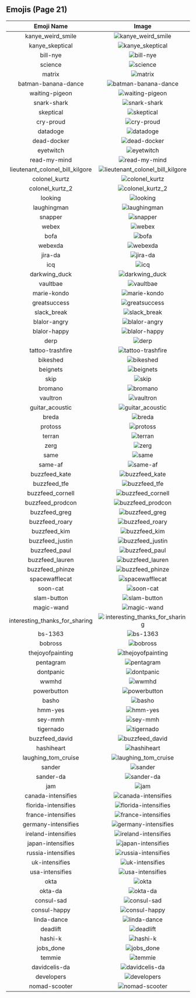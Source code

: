 
  ## Emojis (Page 21)
  |Emoji Name|Image|
  | :-: | :-: |
  |kanye_weird_smile| ![kanye_weird_smile](/output/kanye_weird_smile.png)|
  |kanye_skeptical| ![kanye_skeptical](/output/kanye_skeptical.jpg)|
  |bill-nye| ![bill-nye](/output/bill-nye.png)|
  |science| ![science](/output/science)|
  |matrix| ![matrix](/output/matrix.gif)|
  |batman-banana-dance| ![batman-banana-dance](/output/batman-banana-dance.gif)|
  |waiting-pigeon| ![waiting-pigeon](/output/waiting-pigeon.gif)|
  |snark-shark| ![snark-shark](/output/snark-shark.gif)|
  |skeptical| ![skeptical](/output/skeptical.png)|
  |cry-proud| ![cry-proud](/output/cry-proud.png)|
  |datadoge| ![datadoge](/output/datadoge.gif)|
  |dead-docker| ![dead-docker](/output/dead-docker.png)|
  |eyetwitch| ![eyetwitch](/output/eyetwitch.gif)|
  |read-my-mind| ![read-my-mind](/output/read-my-mind.gif)|
  |lieutenant_colonel_bill_kilgore| ![lieutenant_colonel_bill_kilgore](/output/lieutenant_colonel_bill_kilgore.png)|
  |colonel_kurtz| ![colonel_kurtz](/output/colonel_kurtz.png)|
  |colonel_kurtz_2| ![colonel_kurtz_2](/output/colonel_kurtz_2.png)|
  |looking| ![looking](/output/looking)|
  |laughingman| ![laughingman](/output/laughingman.png)|
  |snapper| ![snapper](/output/snapper)|
  |webex| ![webex](/output/webex.jpg)|
  |bofa| ![bofa](/output/bofa.png)|
  |webexda| ![webexda](/output/webexda.png)|
  |jira-da| ![jira-da](/output/jira-da.png)|
  |icq| ![icq](/output/icq.png)|
  |darkwing_duck| ![darkwing_duck](/output/darkwing_duck.png)|
  |vaultbae| ![vaultbae](/output/vaultbae.jpg)|
  |marie-kondo| ![marie-kondo](/output/marie-kondo.png)|
  |greatsuccess| ![greatsuccess](/output/greatsuccess.jpg)|
  |slack_break| ![slack_break](/output/slack_break.png)|
  |blalor-angry| ![blalor-angry](/output/blalor-angry.png)|
  |blalor-happy| ![blalor-happy](/output/blalor-happy.png)|
  |derp| ![derp](/output/derp.jpg)|
  |tattoo-trashfire| ![tattoo-trashfire](/output/tattoo-trashfire.png)|
  |bikeshed| ![bikeshed](/output/bikeshed.png)|
  |beignets| ![beignets](/output/beignets.jpg)|
  |skip| ![skip](/output/skip.gif)|
  |bromano| ![bromano](/output/bromano.png)|
  |vaultron| ![vaultron](/output/vaultron.png)|
  |guitar_acoustic| ![guitar_acoustic](/output/guitar_acoustic.png)|
  |breda| ![breda](/output/breda.png)|
  |protoss| ![protoss](/output/protoss.jpg)|
  |terran| ![terran](/output/terran.png)|
  |zerg| ![zerg](/output/zerg.png)|
  |same| ![same](/output/same.png)|
  |same-af| ![same-af](/output/same-af.png)|
  |buzzfeed_kate| ![buzzfeed_kate](/output/buzzfeed_kate.png)|
  |buzzfeed_tfe| ![buzzfeed_tfe](/output/buzzfeed_tfe.png)|
  |buzzfeed_cornell| ![buzzfeed_cornell](/output/buzzfeed_cornell.png)|
  |buzzfeed_prodcon| ![buzzfeed_prodcon](/output/buzzfeed_prodcon.png)|
  |buzzfeed_greg| ![buzzfeed_greg](/output/buzzfeed_greg.png)|
  |buzzfeed_roary| ![buzzfeed_roary](/output/buzzfeed_roary.png)|
  |buzzfeed_kim| ![buzzfeed_kim](/output/buzzfeed_kim.png)|
  |buzzfeed_justin| ![buzzfeed_justin](/output/buzzfeed_justin.png)|
  |buzzfeed_paul| ![buzzfeed_paul](/output/buzzfeed_paul.png)|
  |buzzfeed_lauren| ![buzzfeed_lauren](/output/buzzfeed_lauren.png)|
  |buzzfeed_phinze| ![buzzfeed_phinze](/output/buzzfeed_phinze.png)|
  |spacewafflecat| ![spacewafflecat](/output/spacewafflecat.png)|
  |soon-cat| ![soon-cat](/output/soon-cat.jpg)|
  |slam-button| ![slam-button](/output/slam-button.jpg)|
  |magic-wand| ![magic-wand](/output/magic-wand.png)|
  |interesting_thanks_for_sharing| ![interesting_thanks_for_sharing](/output/interesting_thanks_for_sharing)|
  |bs-1363| ![bs-1363](/output/bs-1363.png)|
  |bobross| ![bobross](/output/bobross.png)|
  |thejoyofpainting| ![thejoyofpainting](/output/thejoyofpainting.jpg)|
  |pentagram| ![pentagram](/output/pentagram.png)|
  |dontpanic| ![dontpanic](/output/dontpanic.jpg)|
  |wwmhd| ![wwmhd](/output/wwmhd)|
  |powerbutton| ![powerbutton](/output/powerbutton.png)|
  |basho| ![basho](/output/basho.png)|
  |hmm-yes| ![hmm-yes](/output/hmm-yes.gif)|
  |sey-mmh| ![sey-mmh](/output/sey-mmh.gif)|
  |tigernado| ![tigernado](/output/tigernado.jpg)|
  |buzzfeed_david| ![buzzfeed_david](/output/buzzfeed_david.png)|
  |hashiheart| ![hashiheart](/output/hashiheart.png)|
  |laughing_tom_cruise| ![laughing_tom_cruise](/output/laughing_tom_cruise.png)|
  |sander| ![sander](/output/sander.png)|
  |sander-da| ![sander-da](/output/sander-da.png)|
  |jam| ![jam](/output/jam.png)|
  |canada-intensifies| ![canada-intensifies](/output/canada-intensifies.gif)|
  |florida-intensifies| ![florida-intensifies](/output/florida-intensifies.gif)|
  |france-intensifies| ![france-intensifies](/output/france-intensifies.gif)|
  |germany-intensifies| ![germany-intensifies](/output/germany-intensifies.gif)|
  |ireland-intensifies| ![ireland-intensifies](/output/ireland-intensifies.gif)|
  |japan-intensifies| ![japan-intensifies](/output/japan-intensifies.gif)|
  |russia-intensifies| ![russia-intensifies](/output/russia-intensifies.gif)|
  |uk-intensifies| ![uk-intensifies](/output/uk-intensifies.gif)|
  |usa-intensifies| ![usa-intensifies](/output/usa-intensifies.gif)|
  |okta| ![okta](/output/okta.png)|
  |okta-da| ![okta-da](/output/okta-da.png)|
  |consul-sad| ![consul-sad](/output/consul-sad.png)|
  |consul-happy| ![consul-happy](/output/consul-happy.png)|
  |linda-dance| ![linda-dance](/output/linda-dance.gif)|
  |deadlift| ![deadlift](/output/deadlift.gif)|
  |hashi-k| ![hashi-k](/output/hashi-k.png)|
  |jobs_done| ![jobs_done](/output/jobs_done.jpg)|
  |temmie| ![temmie](/output/temmie.png)|
  |davidcelis-da| ![davidcelis-da](/output/davidcelis-da.gif)|
  |developers| ![developers](/output/developers.gif)|
  |nomad-scooter| ![nomad-scooter](/output/nomad-scooter.png)|
  